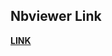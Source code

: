## Nbviewer Link

[**LINK**]([https://nbviewer.org/gist/JakubKaniaLift/74d2ef60e29ddd01a2ef39bdfbdad1a2](https://nbviewer.org/gist/JakubKaniaLift/74d2ef60e29ddd01a2ef39bdfbdad1a2?flush_cache=true)https://nbviewer.org/gist/JakubKaniaLift/74d2ef60e29ddd01a2ef39bdfbdad1a2?flush_cache=true)
